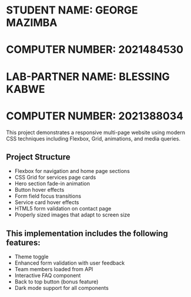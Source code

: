 # STUDENT NAME: GEORGE MAZIMBA
# COMPUTER NUMBER: 2021484530

# LAB-PARTNER NAME: BLESSING KABWE
# COMPUTER NUMBER: 2021388034

This project demonstrates a responsive multi-page website using modern CSS techniques including Flexbox, Grid, animations, and media queries.

## Project Structure
  - Flexbox for navigation and home page sections
  - CSS Grid for services page cards
  - Hero section fade-in animation
  - Button hover effects
  - Form field focus transitions
  - Service card hover effects
  - HTML5 form validation on contact page
  - Properly sized images that adapt to screen size

## This implementation includes the following features:
- Theme toggle
- Enhanced form validation with user feedback
- Team members loaded from API
- Interactive FAQ component
- Back to top button (bonus feature)
- Dark mode support for all components